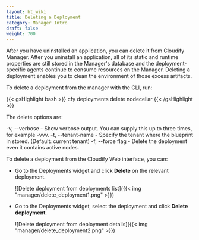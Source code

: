 ```yaml
---
layout: bt_wiki
title: Deleting a Deployment
category: Manager Intro
draft: false
weight: 700
---
```


After you have uninstalled an application, you can delete it from Cloudify Manager. After you uninstall an application, all of its static and runtime properties are still stored in the Manager's database and the deployment-specific agents continue to consume resources on the Manager. Deleting a deployment enables you to clean the environment of those excess artifacts.

To delete a deployment from the manager with the CLI, run:

{{< gsHighlight bash >}}
cfy deployments delete nodecellar
{{< /gsHighlight >}}

The delete options are:

-v, --verbose - Show verbose output. You can supply this up to three times, for example -vvv.
-t, --tenant-name - Specify the tenant where the blueprint in stored. (Default: current tenant)
-f, --force flag - Delete the deployment even it contains active nodes.

To delete a deployment from the Cloudify Web interface, you can:

* Go to the Deployments widget and click **Delete** on the relevant deployment.

    ![Delete deployment from deployments list]({{< img "manager/delete_deployment1.png" >}})

* Go to the Deployments widget, select the deployment and click **Delete deployment**.

    ![Delete deployment from deployment details]({{< img "manager/delete_deployment2.png" >}})
